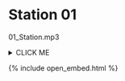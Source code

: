 # Station 01

01_Station.mp3

<details><summary>CLICK ME</summary>
<p>

#### yes, even hidden code blocks!

```python
print("hello world!")
```

</p>
</details>

{% include open_embed.html %}
